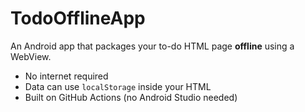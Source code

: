 # TodoOfflineApp

An Android app that packages your to-do HTML page **offline** using a WebView.
- No internet required
- Data can use `localStorage` inside your HTML
- Built on GitHub Actions (no Android Studio needed)
